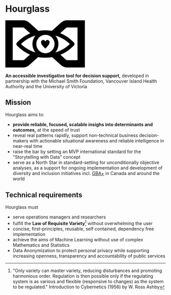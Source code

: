 # Hourglass

<img src="hourglass.png" width="250">

**An accessible investigative tool for decision support,** developed in partnership with the Michael Smith Foundation, Vancouver Island Health Authority and the University of Victoria 

## Mission
Hourglass aims to:
* **provide reliable, focused, scalable insighs into determinants and outcomes,** at the speed of trust
* reveal real patterns rapidly, support non-technical business decision-makers with actionable situational awareness and reliable intelligence in near-real time 
* raise the bar by setting an MVP international standard for the "Storytelling with Data" concept  
* serve as a North Star in standard-setting for unconditionally objective analyses, as a support for ongoing implementation and development of diversity and inclusion initiatives incl. [GBA+](https://www2.gov.bc.ca/assets/gov/british-columbians-our-governments/services-policies-for-government/gender-equity/factsheet-gba.pdf) in Canada and around the world

## Technical requirements
Hourglass must 
* serve operations managers and researchers
* fulfill the **Law of Requisite Variety**[^1] without overwhelming the user
* concise, first-principles, reusable, self contained, dependency free implementation
* achieve the aims of Machine Learning without use of complex Mathematics and Statistics
* Data Anonymization to protect personal privacy while supporting increasing openness, transparency and accountability of public services

[^1]: "Only variety can master variety, reducing disturbances and promoting harmonious order. Regulation is then possible only if the regulating system is as various and flexible (responsive to changes) as the system to be regulated." Introduction to Cybernetics (1956) by W. Ross Ashby
